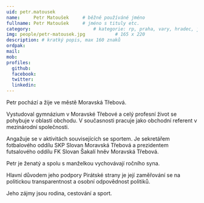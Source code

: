 ```yaml
---
uid: petr.matousek
name:     Petr Matoušek 	# běžně používáné jméno
fullname: Petr Matoušek 	# jméno s tituly etc.
category:                 		# kategorie: rp, praha, vary, hradec, jmk, senat
img: people/petr-matousek.jpg           # 165 x 220
description: # kratký popis, max 160 znaků
ordpak: 
mail:
mob:
profiles:
  github:
  facebook: 
  twitter:
  linkedin:
---
```

Petr pochází a žije ve městě Moravská Třebová.

Vystudoval gymnázium v Moravské Třebové a celý profesní život se pohybuje v oblasti obchodu. V současnosti pracuje jako obchodní referent v mezinárodní společnosti.

Angažuje se v aktivitách souvisejících se sportem. Je sekretářem fotbalového oddílu SKP Slovan Moravská Třebová a prezidentem futsalového oddílu FK Slovan Šakalí hněv Moravská Třebová.

Petr je ženatý a spolu s manželkou vychovávají ročního syna.

Hlavní důvodem jeho podpory Pirátské strany je její zaměřování se na politickou transparentnost a osobní odpovědnost politiků.

Jeho zájmy jsou rodina, cestování a sport.
